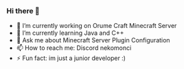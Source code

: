 ### Hi there 👋
- 🔭 I’m currently working on Orume Craft Minecraft Server
- 🌱 I’m currently learning Java and C++
- 💬 Ask me about Minecraft Server Plugin Configuration
- 📫 How to reach me: Discord nekomonci
- ⚡ Fun fact: im just a junior developer :)

<!--
**NekoMonci12/NekoMonci12** is a ✨ _special_ ✨ repository because its `README.md` (this file) appears on your GitHub profile.

Here are some ideas to get you started:

- 🔭 I’m currently working on Orume Craft Minecraft Server
- 🌱 I’m currently learning Java and C++
- 💬 Ask me about Minecraft Server Plugin Configuration
- 📫 How to reach me: Discord nekomonci
- ⚡ Fun fact: im just a junior developer :)
-->
